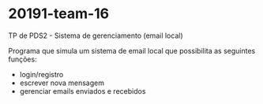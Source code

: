 # 20191-team-16

TP de PDS2 - Sistema de gerenciamento (email local)

Programa que simula um sistema de email local que possibilita as seguintes funções:

- login/registro
- escrever nova mensagem
- gerenciar emails enviados e recebidos
